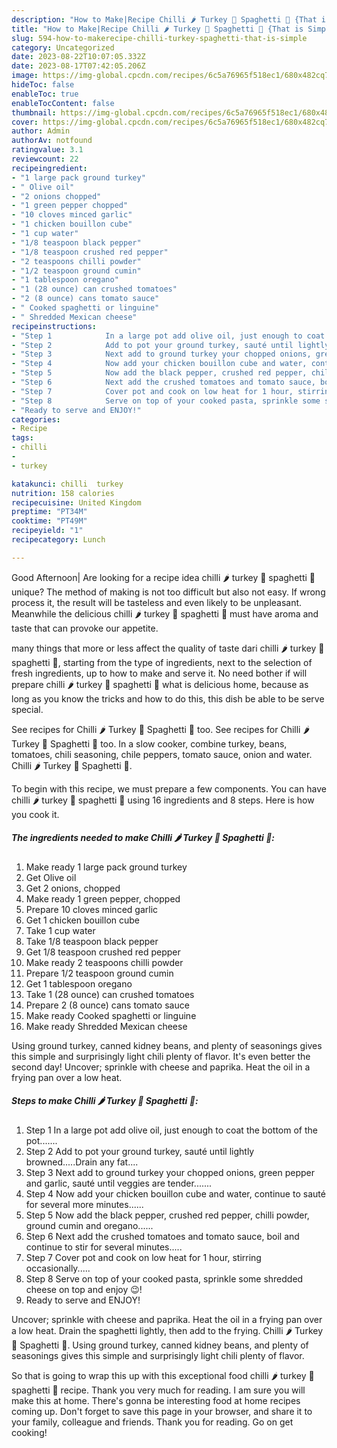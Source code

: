 ```yaml
---
description: "How to Make|Recipe Chilli 🌶 Turkey 🦃 Spaghetti 🍝 {That is Simple"
title: "How to Make|Recipe Chilli 🌶 Turkey 🦃 Spaghetti 🍝 {That is Simple"
slug: 594-how-to-makerecipe-chilli-turkey-spaghetti-that-is-simple
category: Uncategorized
date: 2023-08-22T10:07:05.332Z
date: 2023-08-17T07:42:05.206Z
image: https://img-global.cpcdn.com/recipes/6c5a76965f518ec1/680x482cq70/chilli-turkey-spaghetti-recipe-main-photo.jpg
hideToc: false
enableToc: true
enableTocContent: false
thumbnail: https://img-global.cpcdn.com/recipes/6c5a76965f518ec1/680x482cq70/chilli-turkey-spaghetti-recipe-main-photo.jpg
cover: https://img-global.cpcdn.com/recipes/6c5a76965f518ec1/680x482cq70/chilli-turkey-spaghetti-recipe-main-photo.jpg
author: Admin
authorAv: notfound
ratingvalue: 3.1
reviewcount: 22
recipeingredient:
- "1 large pack ground turkey"
- " Olive oil"
- "2 onions chopped"
- "1 green pepper chopped"
- "10 cloves minced garlic"
- "1 chicken bouillon cube"
- "1 cup water"
- "1/8 teaspoon black pepper"
- "1/8 teaspoon crushed red pepper"
- "2 teaspoons chilli powder"
- "1/2 teaspoon ground cumin"
- "1 tablespoon oregano"
- "1 (28 ounce) can crushed tomatoes"
- "2 (8 ounce) cans tomato sauce"
- " Cooked spaghetti or linguine"
- " Shredded Mexican cheese"
recipeinstructions:
- "Step 1            In a large pot add olive oil, just enough to coat the bottom of the pot......."
- "Step 2            Add to pot your ground turkey, sauté until lightly browned.....Drain any fat...."
- "Step 3            Next add to ground turkey your chopped onions, green pepper and garlic, sauté until veggies are tender......."
- "Step 4            Now add your chicken bouillon cube and water, continue to sauté for several more minutes......"
- "Step 5            Now add the black pepper, crushed red pepper, chilli powder, ground cumin and oregano......"
- "Step 6            Next add the crushed tomatoes and tomato sauce, boil and continue to stir for several minutes....."
- "Step 7            Cover pot and cook on low heat for 1 hour, stirring occasionally....."
- "Step 8            Serve on top of your cooked pasta, sprinkle some shredded cheese on top and enjoy 😉!"
- "Ready to serve and ENJOY!"
categories:
- Recipe
tags:
- chilli
- 
- turkey

katakunci: chilli  turkey 
nutrition: 158 calories
recipecuisine: United Kingdom
preptime: "PT34M"
cooktime: "PT49M"
recipeyield: "1"
recipecategory: Lunch

---
```



Good Afternoon| Are looking for a recipe idea chilli 🌶 turkey 🦃 spaghetti 🍝 unique? The method of making is not too difficult but also not easy. If wrong process it, the result will be tasteless and even likely to be unpleasant. Meanwhile the delicious chilli 🌶 turkey 🦃 spaghetti 🍝 must have aroma and taste that can provoke our appetite.






many things that more or less affect the quality of taste dari chilli 🌶 turkey 🦃 spaghetti 🍝, starting from the type of ingredients, next to the selection of fresh ingredients, up to how to make and serve it. No need bother if will prepare chilli 🌶 turkey 🦃 spaghetti 🍝 what is delicious home, because as long as you know the tricks and how to do this, this dish be able to be serve  special.


See recipes for Chilli 🌶 Turkey 🦃 Spaghetti 🍝 too. See recipes for Chilli 🌶 Turkey 🦃 Spaghetti 🍝 too. In a slow cooker, combine turkey, beans, tomatoes, chili seasoning, chile peppers, tomato sauce, onion and water. Chilli 🌶 Turkey 🦃 Spaghetti 🍝.


To begin with this recipe, we must prepare a few components. You can have chilli 🌶 turkey 🦃 spaghetti 🍝 using 16 ingredients and 8 steps. Here is how you cook it.

<!--inarticleads1-->

##### The ingredients needed to make Chilli 🌶 Turkey 🦃 Spaghetti 🍝:

1. Make ready 1 large pack ground turkey
1. Get  Olive oil
1. Get 2 onions, chopped
1. Make ready 1 green pepper, chopped
1. Prepare 10 cloves minced garlic
1. Get 1 chicken bouillon cube
1. Take 1 cup water
1. Take 1/8 teaspoon black pepper
1. Get 1/8 teaspoon crushed red pepper
1. Make ready 2 teaspoons chilli powder
1. Prepare 1/2 teaspoon ground cumin
1. Get 1 tablespoon oregano
1. Take 1 (28 ounce) can crushed tomatoes
1. Prepare 2 (8 ounce) cans tomato sauce
1. Make ready  Cooked spaghetti or linguine
1. Make ready  Shredded Mexican cheese


Using ground turkey, canned kidney beans, and plenty of seasonings gives this simple and surprisingly light chili plenty of flavor. It&#39;s even better the second day! Uncover; sprinkle with cheese and paprika. Heat the oil in a frying pan over a low heat. 

<!--inarticleads2-->

##### Steps to make Chilli 🌶 Turkey 🦃 Spaghetti 🍝:

1. Step 1            In a large pot add olive oil, just enough to coat the bottom of the pot.......
1. Step 2            Add to pot your ground turkey, sauté until lightly browned.....Drain any fat....
1. Step 3            Next add to ground turkey your chopped onions, green pepper and garlic, sauté until veggies are tender.......
1. Step 4            Now add your chicken bouillon cube and water, continue to sauté for several more minutes......
1. Step 5            Now add the black pepper, crushed red pepper, chilli powder, ground cumin and oregano......
1. Step 6            Next add the crushed tomatoes and tomato sauce, boil and continue to stir for several minutes.....
1. Step 7            Cover pot and cook on low heat for 1 hour, stirring occasionally.....
1. Step 8            Serve on top of your cooked pasta, sprinkle some shredded cheese on top and enjoy 😉!
1. Ready to serve and ENJOY!

Uncover; sprinkle with cheese and paprika. Heat the oil in a frying pan over a low heat. Drain the spaghetti lightly, then add to the frying. Chilli 🌶 Turkey 🦃 Spaghetti 🍝. Using ground turkey, canned kidney beans, and plenty of seasonings gives this simple and surprisingly light chili plenty of flavor. 

So that is going to wrap this up with this exceptional food chilli 🌶 turkey 🦃 spaghetti 🍝 recipe. Thank you very much for reading. I am sure you will make this at home. There's gonna be interesting food at home recipes coming up. Don't forget to save this page in your browser, and share it to your family, colleague and friends. Thank you for reading. Go on get cooking!
